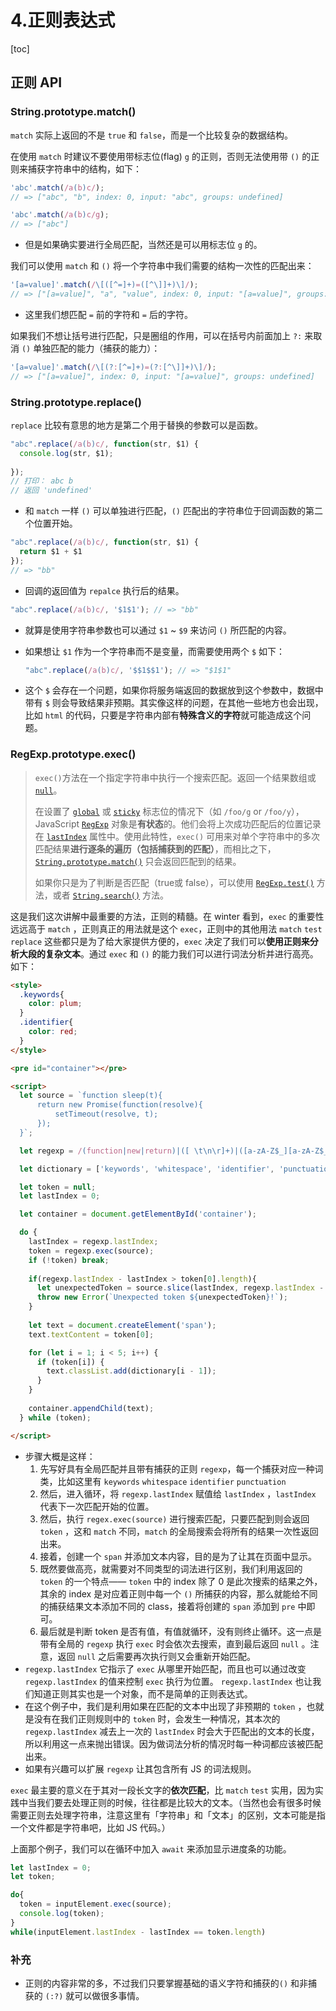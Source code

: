 # 4.正则表达式

[toc]

## 正则 API

### String.prototype.match()

`match` 实际上返回的不是 `true` 和 `false`，而是一个比较复杂的数据结构。

在使用 `match` 时建议不要使用带标志位(flag) `g` 的正则，否则无法使用带 `()` 的正则来捕获字符串中的结构，如下：

```js
'abc'.match(/a(b)c/);
// => ["abc", "b", index: 0, input: "abc", groups: undefined]

'abc'.match(/a(b)c/g);
// => ["abc"]
```

- 但是如果确实要进行全局匹配，当然还是可以用标志位 `g` 的。

我们可以使用 `match` 和 `()` 将一个字符串中我们需要的结构一次性的匹配出来：

```js
'[a=value]'.match(/\[([^=]+)=([^\]]+)\]/);
// => ["[a=value]", "a", "value", index: 0, input: "[a=value]", groups: undefined]
```

- 这里我们想匹配 `=` 前的字符和 `=` 后的字符。

如果我们不想让括号进行匹配，只是圈组的作用，可以在括号内前面加上 `?:` 来取消 `()` 单独匹配的能力（捕获的能力）：

```js
'[a=value]'.match(/\[(?:[^=]+)=(?:[^\]]+)\]/);
// => ["[a=value]", index: 0, input: "[a=value]", groups: undefined]
```

### String.prototype.replace()

`replace` 比较有意思的地方是第二个用于替换的参数可以是函数。

```js
"abc".replace(/a(b)c/, function(str, $1) {
  console.log(str, $1);
  
});
// 打印： abc b
// 返回 'undefined'
```

- 和 `match` 一样 `()` 可以单独进行匹配，`()` 匹配出的字符串位于回调函数的第二个位置开始。

```js
"abc".replace(/a(b)c/, function(str, $1) {
  return $1 + $1
});
// => "bb"
```

- 回调的返回值为 `repalce` 执行后的结果。

```js
"abc".replace(/a(b)c/, '$1$1'); // => "bb"
```

- 就算是使用字符串参数也可以通过 `$1` ~ `$9` 来访问 `()` 所匹配的内容。

- 如果想让 `$1` 作为一个字符串而不是变量，而需要使用两个 `$` 如下：

  ```js
  "abc".replace(/a(b)c/, '$$1$$1'); // => "$1$1"
  ```

- 这个 `$` 会存在一个问题，如果你将服务端返回的数据放到这个参数中，数据中带有 `$` 则会导致结果非预期。其实像这样的问题，在其他一些地方也会出现，比如 `html` 的代码，只要是字符串内部有**特殊含义的字符**就可能造成这个问题。

### RegExp.prototype.exec()

> `exec()`方法在一个指定字符串中执行一个搜索匹配。返回一个结果数组或 [`null`](https://developer.mozilla.org/zh-CN/docs/Web/JavaScript/Reference/Global_Objects/null)。
>
> 在设置了 [`global`](https://developer.mozilla.org/zh-CN/docs/Web/JavaScript/Reference/Global_Objects/RegExp/global) 或 [`sticky`](https://developer.mozilla.org/zh-CN/docs/Web/JavaScript/Reference/Global_Objects/RegExp/sticky) 标志位的情况下（如 `/foo/g` or `/foo/y`），JavaScript [`RegExp`](https://developer.mozilla.org/zh-CN/docs/Web/JavaScript/Reference/RegExp) 对象是**有状态**的。他们会将上次成功匹配后的位置记录在 [`lastIndex`](https://developer.mozilla.org/zh-CN/docs/Web/JavaScript/Reference/Global_Objects/RegExp/lastIndex) 属性中。使用此特性，`exec()` 可用来对单个字符串中的多次匹配结果**进行逐条的遍历（包括捕获到的匹配）**，而相比之下， [`String.prototype.match()`](https://developer.mozilla.org/zh-CN/docs/Web/JavaScript/Reference/Global_Objects/String/match) 只会返回匹配到的结果。
>
> 如果你只是为了判断是否匹配（true或 false），可以使用 [`RegExp.test()`](https://developer.mozilla.org/zh-CN/docs/Web/JavaScript/Reference/Global_Objects/RegExp/test) 方法，或者 [`String.search()`](https://developer.mozilla.org/zh-CN/docs/Web/JavaScript/Reference/Global_Objects/String/search) 方法。

这是我们这次讲解中最重要的方法，正则的精髓。在 winter 看到，`exec` 的重要性远远高于 `match` ，正则真正的用法就是这个 `exec`，正则中的其他用法 `match` `test` `replace` 这些都只是为了给大家提供方便的，`exec` 决定了我们可以**使用正则来分析大段的复杂文本**。通过 `exec` 和 `()` 的能力我们可以进行词法分析并进行高亮。如下：

```html
<style>
  .keywords{
    color: plum;
  }
  .identifier{
    color: red;
  }
</style>

<pre id="container"></pre>

<script>
  let source = `function sleep(t){
      return new Promise(function(resolve){
          setTimeout(resolve, t);
      });
  }`;

  let regexp = /(function|new|return)|([ \t\n\r]+)|([a-zA-Z$_][a-zA-Z$_0-9]*)|([\(\)\{\}\,\;])/g;

  let dictionary = ['keywords', 'whitespace', 'identifier', 'punctuation'];

  let token = null;
  let lastIndex = 0;

  let container = document.getElementById('container');

  do {
    lastIndex = regexp.lastIndex;
    token = regexp.exec(source);
    if (!token) break;
    
    if(regexp.lastIndex - lastIndex > token[0].length){
      let unexpectedToken = source.slice(lastIndex, regexp.lastIndex - token[0].length);
      throw new Error(`Unexpected token ${unexpectedToken}!`);
    }
    
    let text = document.createElement('span');
    text.textContent = token[0];

    for (let i = 1; i < 5; i++) {
      if (token[i]) {
        text.classList.add(dictionary[i - 1]);
      }
    }
    
    container.appendChild(text);
  } while (token);

</script>
```

- 步骤大概是这样：
  1. 先写好具有全局匹配并且带有捕获的正则 `regexp`，每一个捕获对应一种词类，比如这里有 `keywords` `whitespace` `identifier` `punctuation` 
  2. 然后，进入循环，将 `regexp.lastIndex` 赋值给 `lastIndex` ，`lastIndex` 代表下一次匹配开始的位置。
  3. 然后，执行 `regex.exec(source)` 进行搜索匹配，只要匹配到则会返回 `token` ，这和 `match` 不同，`match` 的全局搜索会将所有的结果一次性返回出来。
  4. 接着，创建一个 `span` 并添加文本内容，目的是为了让其在页面中显示。
  5. 既然要做高亮，就需要对不同类型的词法进行区别，我们利用返回的 `token` 的一个特点—— `token` 中的 index 除了 0 是此次搜索的结果之外，其余的 index 是对应着正则中每一个 `()` 所捕获的内容，那么就能给不同的捕获结果文本添加不同的 class，接着将创建的 `span` 添加到 `pre` 中即可。
  6. 最后就是判断 token 是否有值，有值就循环，没有则终止循环。这一点是带有全局的 `regexp` 执行 `exec` 时会依次去搜索，直到最后返回 `null` 。注意，返回 `null` 之后需要再次执行则又会重新开始匹配。
-  `regexp.lastIndex` 它指示了 `exec` 从哪里开始匹配，而且也可以通过改变 `regexp.lastIndex` 的值来控制 `exec` 执行为位置。 `regexp.lastIndex` 也让我们知道正则其实也是一个对象，而不是简单的正则表达式。
  - 在这个例子中，我们是利用如果在匹配的文本中出现了非预期的 `token` ，也就是没有在我们正则规则中的 `token` 时，会发生一种情况，其本次的 `regexp.lastIndex` 减去上一次的 `lastIndex` 时会大于匹配出的文本的长度，所以利用这一点来抛出错误。因为做词法分析的情况时每一种词都应该被匹配出来。
- 如果有兴趣可以扩展 `regexp` 让其包含所有 JS 的词法规则。

`exec` 最主要的意义在于其对一段长文字的**依次匹配**，比 `match` `test` 实用，因为实践中当我们要去处理正则的时候，往往都是比较大的文本。（当然也会有很多时候需要正则去处理字符串，注意这里有「字符串」和「文本」的区别，文本可能是指一个文件都是字符串吧，比如 JS 代码。）

上面那个例子，我们可以在循环中加入 `await` 来添加显示进度条的功能。 



```js
let lastIndex = 0;
let token;

do{
  token = inputElement.exec(source);
  console.log(token); 
}
while(inputElement.lastIndex - lastIndex == token.length)
```



### 补充

- 正则的内容非常的多，不过我们只要掌握基础的语义字符和捕获的`()` 和非捕获的 `(:?)` 就可以做很多事情。